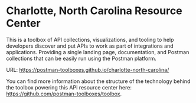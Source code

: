 # Charlotte, North Carolina Resource Center
This is a toolbox of API collections, visualizations, and tooling to help developers discover and put APIs to work as part of integrations and applications. Providing a single landing page, documentation, and Postman collections that can be easily run using the Postman platform.

URL: https://postman-toolboxes.github.io/charlotte-north-carolina/

You can find more information about the structure of the technology behind the toolbox powering this API resource center here: https://github.com/postman-toolboxes/toolbox.
